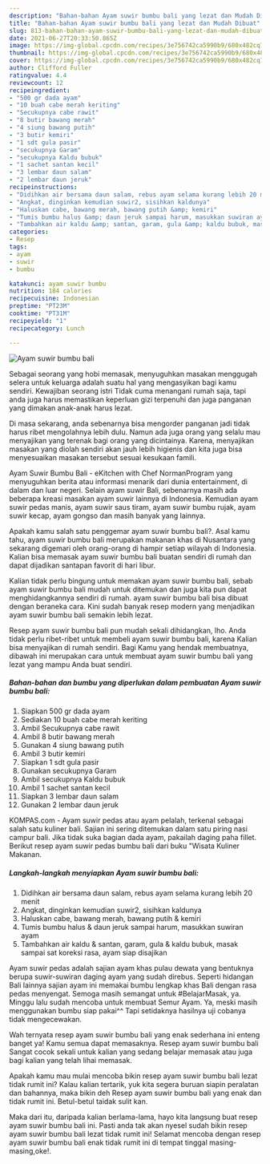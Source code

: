 ```yaml
---
description: "Bahan-bahan Ayam suwir bumbu bali yang lezat dan Mudah Dibuat"
title: "Bahan-bahan Ayam suwir bumbu bali yang lezat dan Mudah Dibuat"
slug: 813-bahan-bahan-ayam-suwir-bumbu-bali-yang-lezat-dan-mudah-dibuat
date: 2021-06-27T20:33:50.865Z
image: https://img-global.cpcdn.com/recipes/3e756742ca5990b9/680x482cq70/ayam-suwir-bumbu-bali-foto-resep-utama.jpg
thumbnail: https://img-global.cpcdn.com/recipes/3e756742ca5990b9/680x482cq70/ayam-suwir-bumbu-bali-foto-resep-utama.jpg
cover: https://img-global.cpcdn.com/recipes/3e756742ca5990b9/680x482cq70/ayam-suwir-bumbu-bali-foto-resep-utama.jpg
author: Clifford Fuller
ratingvalue: 4.4
reviewcount: 12
recipeingredient:
- "500 gr dada ayam"
- "10 buah cabe merah keriting"
- "Secukupnya cabe rawit"
- "8 butir bawang merah"
- "4 siung bawang putih"
- "3 butir kemiri"
- "1 sdt gula pasir"
- "secukupnya Garam"
- "secukupnya Kaldu bubuk"
- "1 sachet santan kecil"
- "3 lembar daun salam"
- "2 lembar daun jeruk"
recipeinstructions:
- "Didihkan air bersama daun salam, rebus ayam selama kurang lebih 20 menit"
- "Angkat, dinginkan kemudian suwir2, sisihkan kaldunya"
- "Haluskan cabe, bawang merah, bawang putih &amp; kemiri"
- "Tumis bumbu halus &amp; daun jeruk sampai harum, masukkan suwiran ayam"
- "Tambahkan air kaldu &amp; santan, garam, gula &amp; kaldu bubuk, masak sampai sat koreksi rasa, ayam siap disajikan"
categories:
- Resep
tags:
- ayam
- suwir
- bumbu

katakunci: ayam suwir bumbu 
nutrition: 184 calories
recipecuisine: Indonesian
preptime: "PT23M"
cooktime: "PT31M"
recipeyield: "1"
recipecategory: Lunch

---
```



![Ayam suwir bumbu bali](https://img-global.cpcdn.com/recipes/3e756742ca5990b9/680x482cq70/ayam-suwir-bumbu-bali-foto-resep-utama.jpg)

Sebagai seorang yang hobi memasak, menyuguhkan masakan menggugah selera untuk keluarga adalah suatu hal yang mengasyikan bagi kamu sendiri. Kewajiban seorang istri Tidak cuma menangani rumah saja, tapi anda juga harus memastikan keperluan gizi terpenuhi dan juga panganan yang dimakan anak-anak harus lezat.

Di masa  sekarang, anda sebenarnya bisa mengorder panganan jadi tidak harus ribet mengolahnya lebih dulu. Namun ada juga orang yang selalu mau menyajikan yang terenak bagi orang yang dicintainya. Karena, menyajikan masakan yang diolah sendiri akan jauh lebih higienis dan kita juga bisa menyesuaikan masakan tersebut sesuai kesukaan famili. 

Ayam Suwir Bumbu Bali - eKitchen with Chef NormanProgram yang menyuguhkan berita atau informasi menarik dari dunia entertainment, di dalam dan luar negeri. Selain ayam suwir Bali, sebenarnya masih ada beberapa kreasi masakan ayam suwir lainnya di Indonesia. Kemudian ayam suwir pedas manis, ayam suwir saus tiram, ayam suwir bumbu rujak, ayam suwir kecap, ayam gongso dan masih banyak yang lainnya.

Apakah kamu salah satu penggemar ayam suwir bumbu bali?. Asal kamu tahu, ayam suwir bumbu bali merupakan makanan khas di Nusantara yang sekarang digemari oleh orang-orang di hampir setiap wilayah di Indonesia. Kalian bisa memasak ayam suwir bumbu bali buatan sendiri di rumah dan dapat dijadikan santapan favorit di hari libur.

Kalian tidak perlu bingung untuk memakan ayam suwir bumbu bali, sebab ayam suwir bumbu bali mudah untuk ditemukan dan juga kita pun dapat menghidangkannya sendiri di rumah. ayam suwir bumbu bali bisa dibuat dengan beraneka cara. Kini sudah banyak resep modern yang menjadikan ayam suwir bumbu bali semakin lebih lezat.

Resep ayam suwir bumbu bali pun mudah sekali dihidangkan, lho. Anda tidak perlu ribet-ribet untuk membeli ayam suwir bumbu bali, karena Kalian bisa menyajikan di rumah sendiri. Bagi Kamu yang hendak membuatnya, dibawah ini merupakan cara untuk membuat ayam suwir bumbu bali yang lezat yang mampu Anda buat sendiri.

<!--inarticleads1-->

##### Bahan-bahan dan bumbu yang diperlukan dalam pembuatan Ayam suwir bumbu bali:

1. Siapkan 500 gr dada ayam
1. Sediakan 10 buah cabe merah keriting
1. Ambil Secukupnya cabe rawit
1. Ambil 8 butir bawang merah
1. Gunakan 4 siung bawang putih
1. Ambil 3 butir kemiri
1. Siapkan 1 sdt gula pasir
1. Gunakan secukupnya Garam
1. Ambil secukupnya Kaldu bubuk
1. Ambil 1 sachet santan kecil
1. Siapkan 3 lembar daun salam
1. Gunakan 2 lembar daun jeruk


KOMPAS.com - Ayam suwir pedas atau ayam pelalah, terkenal sebagai salah satu kuliner bali. Sajian ini sering ditemukan dalam satu piring nasi campur bali. Jika tidak suka bagian dada ayam, pakailah daging paha fillet. Berikut resep ayam suwir pedas bumbu bali dari buku &#34;Wisata Kuliner Makanan. 

<!--inarticleads2-->

##### Langkah-langkah menyiapkan Ayam suwir bumbu bali:

1. Didihkan air bersama daun salam, rebus ayam selama kurang lebih 20 menit
1. Angkat, dinginkan kemudian suwir2, sisihkan kaldunya
1. Haluskan cabe, bawang merah, bawang putih &amp; kemiri
1. Tumis bumbu halus &amp; daun jeruk sampai harum, masukkan suwiran ayam
1. Tambahkan air kaldu &amp; santan, garam, gula &amp; kaldu bubuk, masak sampai sat koreksi rasa, ayam siap disajikan


Ayam suwir pedas adalah sajian ayam khas pulau dewata yang bentuknya berupa suwir-suwiran daging ayam yang sudah direbus. Seperti hidangan Bali lainnya sajian ayam ini memakai bumbu lengkap khas Bali dengan rasa pedas menyengat. Semoga masih semangat untuk #BelajarMasak, ya. Minggu lalu sudah mencoba untuk membuat Semur Ayam. Ya, meski masih menggunakan bumbu siap pakai^^ Tapi setidaknya hasilnya uji cobanya tidak mengecewakan. 

Wah ternyata resep ayam suwir bumbu bali yang enak sederhana ini enteng banget ya! Kamu semua dapat memasaknya. Resep ayam suwir bumbu bali Sangat cocok sekali untuk kalian yang sedang belajar memasak atau juga bagi kalian yang telah lihai memasak.

Apakah kamu mau mulai mencoba bikin resep ayam suwir bumbu bali lezat tidak rumit ini? Kalau kalian tertarik, yuk kita segera buruan siapin peralatan dan bahannya, maka bikin deh Resep ayam suwir bumbu bali yang enak dan tidak rumit ini. Betul-betul taidak sulit kan. 

Maka dari itu, daripada kalian berlama-lama, hayo kita langsung buat resep ayam suwir bumbu bali ini. Pasti anda tak akan nyesel sudah bikin resep ayam suwir bumbu bali lezat tidak rumit ini! Selamat mencoba dengan resep ayam suwir bumbu bali enak tidak rumit ini di tempat tinggal masing-masing,oke!.

